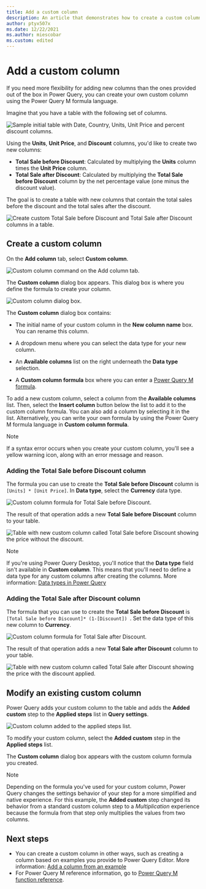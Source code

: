 ```yaml
---
title: Add a custom column
description: An article that demonstrates how to create a custom column in Power Query
author: ptyx507x
ms.date: 12/22/2021
ms.author: miescobar
ms.custom: edited
---
```


# Add a custom column

If you need more flexibility for adding new columns than the ones provided out of the box in Power Query, you can create your own custom column using the Power Query M formula language.

Imagine that you have a table with the following set of columns.

![Sample initial table with Date, Country, Units, Unit Price and percent discount columns.](images/me-add-custom-column-initial-table.png "Sample initial table")

Using the **Units**, **Unit Price**, and **Discount** columns, you'd like to create two new columns:

* **Total Sale before Discount**: Calculated by multiplying the **Units** column times the **Unit Price** column.
* **Total Sale after Discount**: Calculated by multiplying the **Total Sale before Discount** column by the net percentage value (one minus the discount value).

The goal is to create a table with new columns that contain the total sales before the discount and the total sales after the discount.

![Create custom Total Sale before Discount and Total Sale after Discount columns in a table.](images/me-add-custom-column-example-table.png "Create custom columns in a table")

## Create a custom column

On the **Add column** tab, select **Custom column**.

![Custom column command on the Add column tab.](images/me-add-custom-column-icon.png "Custom column command on the Add column tab")

The **Custom column** dialog box appears. This dialog box is where you define the formula to create your column.

![Custom column dialog box.](images/me-add-custom-column-window.png "Custom column dialog box")

The **Custom column** dialog box contains:

* The initial name of your custom column in the **New column name** box. You can rename this column.

* A dropdown menu where you can select the data type for your new column.

* An **Available columns** list on the right underneath the **Data type** selection.

* A **Custom column formula** box where you can enter a [Power Query M formula](/powerquery-m/power-query-m-function-reference).  

To add a new custom column, select a column from the **Available columns** list. Then, select the **Insert column** button below the list to add it to the custom column formula. You can also add a column by selecting it in the list. Alternatively, you can write your own formula by using the Power Query M formula language in **Custom column formula**.

>[!Note]
>If a syntax error occurs when you create your custom column, you'll see a yellow warning icon, along with an error message and reason.

### Adding the Total Sale before Discount column

The formula you can use to create the **Total Sale before Discount** column is `[Units] * [Unit Price]`. In **Data type**, select the **Currency** data type.

![Custom column formula for Total Sale before Discount.](images/me-add-custom-column-total-sale-before-discount.png "Custom column formula for Total Sale before Discount")

The result of that operation adds a new **Total Sale before Discount** column to your table.

![Table with new custom column called Total Sale before Discount showing the price without the discount.](images/me-add-custom-column-total-sale-before-discount-column.png "Table with new Total Sale before Discount custom column")

>[!NOTE]
>If you're using Power Query Desktop, you'll notice that the **Data type** field isn't available in **Custom column**. This means that you'll need to define a data type for any custom columns after creating the columns. More information: [Data types in Power Query](data-types.md#how-to-define-a-column-data-type)

### Adding the Total Sale after Discount column

The formula that you can use to create the **Total Sale before Discount** is `[Total Sale before Discount]* (1-[Discount]) `. Set the data type of this new column to **Currency**.

![Custom column formula for Total Sale after Discount.](images/me-add-custom-column-total-sale-after-discount.png "Custom column formula for Total Sale after Discount")

The result of that operation adds a new **Total Sale after Discount** column to your table.

![Table with new custom column called Total Sale after Discount showing the price with the discount applied.](images/me-add-custom-column-total-sale-after-discount-column.png "Table with new Total Sale after Discount custom column")

## Modify an existing custom column

Power Query adds your custom column to the table and adds the **Added custom** step to the **Applied steps** list in **Query settings**.

![Custom column added to the applied steps list.](images/me-add-custom-column-reconfigure.png "Custom column added to the applied steps list")

To modify your custom column, select the **Added custom** step in the **Applied steps** list.

The **Custom column** dialog box appears with the custom column formula you created.

>[!NOTE]
>Depending on the formula you've used for your custom column, Power Query changes the settings behavior of your step for a more simplified and native experience. For this example, the **Added custom** step changed its behavior from a standard custom column step to a *Multiplication* experience because the formula from that step only multiplies the values from two columns.

## Next steps

* You can create a custom column in other ways, such as creating a column based on examples you provide to Power Query Editor. More information: [Add a column from an example](column-from-example.md)
* For Power Query M reference information, go to [Power Query M function reference](/powerquery-m/power-query-m-function-reference).
